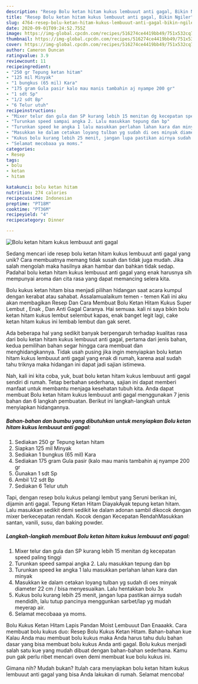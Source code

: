 ```yaml
---
description: "Resep Bolu ketan hitam kukus lembuuut anti gagal, Bikin Ngiler"
title: "Resep Bolu ketan hitam kukus lembuuut anti gagal, Bikin Ngiler"
slug: 4764-resep-bolu-ketan-hitam-kukus-lembuuut-anti-gagal-bikin-ngiler
date: 2020-09-01T09:24:52.755Z
image: https://img-global.cpcdn.com/recipes/516274ce4419bb49/751x532cq70/bolu-ketan-hitam-kukus-lembuuut-anti-gagal-foto-resep-utama.jpg
thumbnail: https://img-global.cpcdn.com/recipes/516274ce4419bb49/751x532cq70/bolu-ketan-hitam-kukus-lembuuut-anti-gagal-foto-resep-utama.jpg
cover: https://img-global.cpcdn.com/recipes/516274ce4419bb49/751x532cq70/bolu-ketan-hitam-kukus-lembuuut-anti-gagal-foto-resep-utama.jpg
author: Cameron Duncan
ratingvalue: 3.9
reviewcount: 11
recipeingredient:
- "250 gr Tepung ketan hitam"
- "125 mil Minyak"
- "1 bungkus (65 mil) Kara"
- "175 gram Gula pasir kalo mau manis tambahin aj nyampe 200 gr"
- "1 sdt Sp"
- "1/2 sdt Bp"
- "6 Telur utuh"
recipeinstructions:
- "Mixer telur dan gula dan SP kurang lebih 15 menitan dg kecepatan speed paling tinggi"
- "Turunkan speed sampai angka 2. Lalu masukkan tepung dan bp"
- "Turunkan speed ke angka 1 lalu masukkan perlahan lahan kara dan minyak"
- "Masukkan ke dalam cetakan loyang tulban yg sudah di oes minyak diameter 22 cm / bisa menyesuaikan. Lalu hentakkan bolu 3x"
- "Kukus bolu kurang lebih 25 menit, jangan lupa pastikan airnya sudah mendidih, lalu tutup pancinya menggunkan sarbet/lap yg mudah meyerap air."
- "Selamat mecobaaa ya moms."
categories:
- Resep
tags:
- bolu
- ketan
- hitam

katakunci: bolu ketan hitam 
nutrition: 274 calories
recipecuisine: Indonesian
preptime: "PT18M"
cooktime: "PT36M"
recipeyield: "4"
recipecategory: Dinner

---
```



![Bolu ketan hitam kukus lembuuut anti gagal](https://img-global.cpcdn.com/recipes/516274ce4419bb49/751x532cq70/bolu-ketan-hitam-kukus-lembuuut-anti-gagal-foto-resep-utama.jpg)

Sedang mencari ide resep bolu ketan hitam kukus lembuuut anti gagal yang unik? Cara membuatnya memang tidak susah dan tidak juga mudah. Jika salah mengolah maka hasilnya akan hambar dan bahkan tidak sedap. Padahal bolu ketan hitam kukus lembuuut anti gagal yang enak harusnya sih mempunyai aroma dan cita rasa yang dapat memancing selera kita.

Bolu kukus ketan hitam bisa menjadi pilihan hidangan saat acara kumpul dengan kerabat atau sahabat. Assalamualaikum temen - temen Kali ini aku akan membagikan Resep Dan Cara Membuat Bolu Ketan Hitam Kukus Super Lembut , Enak , Dan Anti Gagal Caranya. Hai semuaa. kali ni saya bikin bolu ketan hitam kukus lembut selembut kapas, enak banget legit lagi, cake ketan hitam kukus ini lembab lembut dan gak seret.

Ada beberapa hal yang sedikit banyak berpengaruh terhadap kualitas rasa dari bolu ketan hitam kukus lembuuut anti gagal, pertama dari jenis bahan, kedua pemilihan bahan segar hingga cara membuat dan menghidangkannya. Tidak usah pusing jika ingin menyiapkan bolu ketan hitam kukus lembuuut anti gagal yang enak di rumah, karena asal sudah tahu triknya maka hidangan ini dapat jadi sajian istimewa.


Nah, kali ini kita coba, yuk, buat bolu ketan hitam kukus lembuuut anti gagal sendiri di rumah. Tetap berbahan sederhana, sajian ini dapat memberi manfaat untuk membantu menjaga kesehatan tubuh kita. Anda dapat membuat Bolu ketan hitam kukus lembuuut anti gagal menggunakan 7 jenis bahan dan 6 langkah pembuatan. Berikut ini langkah-langkah untuk menyiapkan hidangannya.

<!--inarticleads1-->

##### Bahan-bahan dan bumbu yang dibutuhkan untuk menyiapkan Bolu ketan hitam kukus lembuuut anti gagal:

1. Sediakan 250 gr Tepung ketan hitam
1. Siapkan 125 mil Minyak
1. Sediakan 1 bungkus (65 mil) Kara
1. Sediakan 175 gram Gula pasir (kalo mau manis tambahin aj nyampe 200 gr
1. Gunakan 1 sdt Sp
1. Ambil 1/2 sdt Bp
1. Sediakan 6 Telur utuh


Tapi, dengan resep bolu kukus pelangi lembut yang Seruni berikan ini, dijamin anti gagal. Tepung Ketan Hitam DiayakAyak tepung ketan hitam. Lalu masukkan sedikit demi sedikit ke dalam adonan sambil dikocok dengan mixer berkecepatan rendah. Kocok dengan Kecepatan RendahMasukkan santan, vanili, susu, dan baking powder. 

<!--inarticleads2-->

##### Langkah-langkah membuat Bolu ketan hitam kukus lembuuut anti gagal:

1. Mixer telur dan gula dan SP kurang lebih 15 menitan dg kecepatan speed paling tinggi
1. Turunkan speed sampai angka 2. Lalu masukkan tepung dan bp
1. Turunkan speed ke angka 1 lalu masukkan perlahan lahan kara dan minyak
1. Masukkan ke dalam cetakan loyang tulban yg sudah di oes minyak diameter 22 cm / bisa menyesuaikan. Lalu hentakkan bolu 3x
1. Kukus bolu kurang lebih 25 menit, jangan lupa pastikan airnya sudah mendidih, lalu tutup pancinya menggunkan sarbet/lap yg mudah meyerap air.
1. Selamat mecobaaa ya moms.


Bolu Kukus Ketan Hitam Lapis Pandan Moist Lembuuut Dan Enaaakk. Cara membuat bolu kukus duo: Resep Bolu Kukus Ketan Hitam. Bahan-bahan kue Kalau Anda mau membuat bolu kukus maka Anda harus tahu dulu bahan dasar yang bisa membuat bolu kukus Anda anti gagal. Bolu kukus menjadi salah satu kue yang mudah dibuat dengan bahan-bahan sederhana. Kamu pun gak perlu ribet mencari oven demi membuat kue bolu kukus ini. 

Gimana nih? Mudah bukan? Itulah cara menyiapkan bolu ketan hitam kukus lembuuut anti gagal yang bisa Anda lakukan di rumah. Selamat mencoba!

